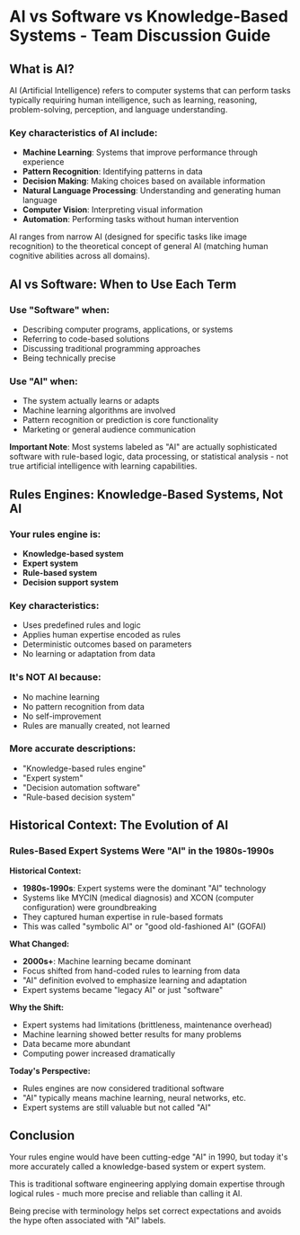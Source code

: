# AI vs Software vs Knowledge-Based Systems - Team Discussion Guide

## What is AI?

AI (Artificial Intelligence) refers to computer systems that can perform tasks typically requiring human intelligence, such as learning, reasoning, problem-solving, perception, and language understanding.

### Key characteristics of AI include:

- **Machine Learning**: Systems that improve performance through experience
- **Pattern Recognition**: Identifying patterns in data
- **Decision Making**: Making choices based on available information
- **Natural Language Processing**: Understanding and generating human language
- **Computer Vision**: Interpreting visual information
- **Automation**: Performing tasks without human intervention

AI ranges from narrow AI (designed for specific tasks like image recognition) to the theoretical concept of general AI (matching human cognitive abilities across all domains).

## AI vs Software: When to Use Each Term

### Use "Software" when:

- Describing computer programs, applications, or systems
- Referring to code-based solutions
- Discussing traditional programming approaches
- Being technically precise

### Use "AI" when:

- The system actually learns or adapts
- Machine learning algorithms are involved
- Pattern recognition or prediction is core functionality
- Marketing or general audience communication

**Important Note**: Most systems labeled as "AI" are actually sophisticated software with rule-based logic, data processing, or statistical analysis - not true artificial intelligence with learning capabilities.

## Rules Engines: Knowledge-Based Systems, Not AI

### Your rules engine is:

- **Knowledge-based system**
- **Expert system**
- **Rule-based system**
- **Decision support system**

### Key characteristics:

- Uses predefined rules and logic
- Applies human expertise encoded as rules
- Deterministic outcomes based on parameters
- No learning or adaptation from data

### It's NOT AI because:

- No machine learning
- No pattern recognition from data
- No self-improvement
- Rules are manually created, not learned

### More accurate descriptions:

- "Knowledge-based rules engine"
- "Expert system"
- "Decision automation software"
- "Rule-based decision system"

## Historical Context: The Evolution of AI

### Rules-Based Expert Systems Were "AI" in the 1980s-1990s

**Historical Context:**

- **1980s-1990s**: Expert systems were the dominant "AI" technology
- Systems like MYCIN (medical diagnosis) and XCON (computer configuration) were groundbreaking
- They captured human expertise in rule-based formats
- This was called "symbolic AI" or "good old-fashioned AI" (GOFAI)

**What Changed:**

- **2000s+**: Machine learning became dominant
- Focus shifted from hand-coded rules to learning from data
- "AI" definition evolved to emphasize learning and adaptation
- Expert systems became "legacy AI" or just "software"

**Why the Shift:**

- Expert systems had limitations (brittleness, maintenance overhead)
- Machine learning showed better results for many problems
- Data became more abundant
- Computing power increased dramatically

**Today's Perspective:**

- Rules engines are now considered traditional software
- "AI" typically means machine learning, neural networks, etc.
- Expert systems are still valuable but not called "AI"

## Conclusion

Your rules engine would have been cutting-edge "AI" in 1990, but today it's more accurately called a knowledge-based system or expert system.

This is traditional software engineering applying domain expertise through logical rules - much more precise and reliable than calling it AI.

Being precise with terminology helps set correct expectations and avoids the hype often associated with "AI" labels.
